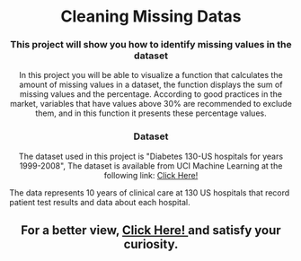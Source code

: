 <h1 align="center"> Cleaning Missing Datas</h1>
<h3 align="center">This project will show you how to identify missing values in the dataset</h3>

<p align="center"> In this project you will be able to visualize a function that calculates the amount of missing values in a dataset, the function displays the sum of missing values and the percentage. According to good practices in the market, variables that have values above 30% are recommended to exclude them, and in this function it presents these percentage values.</p>

<h3 align="center"> Dataset </h3>

<p align="center"> The dataset used in this project is "Diabetes 130-US hospitals for years 1999-2008", The dataset is available from UCI Machine Learning at the following link: <a href="http://archive.ics.uci.edu/ml/datasets/diabetes+130-us+hospitals+for+years+1999-2008"> Click Here! </a>

The data represents 10 years of clinical care at 130 US hospitals that record patient test results and data about each hospital.</p>


<h2 align="center">For a better view,<strong> <a href="https://github.com/jonatahs/cleaningMissingDatas/blob/main/cleaningMissingDatas.ipynb">Click Here! </a> and satisfy your curiosity.</strong></h2>
